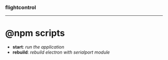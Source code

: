 ### flightcontrol
---

# @npm scripts

* **start**:      *run the application*
* **rebuild**:    *rebuild electron with serialport module*

  
